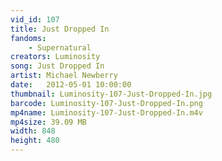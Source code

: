 ```yaml
---
vid_id: 107
title: Just Dropped In
fandoms:
    - Supernatural
creators: Luminosity
song: Just Dropped In
artist: Michael Newberry
date:   2012-05-01 10:00:00
thumbnail: Luminosity-107-Just-Dropped-In.jpg
barcode: Luminosity-107-Just-Dropped-In.png
mp4name: Luminosity-107-Just-Dropped-In.m4v
mp4size: 39.09 MB
width: 848
height: 480
---
```



  